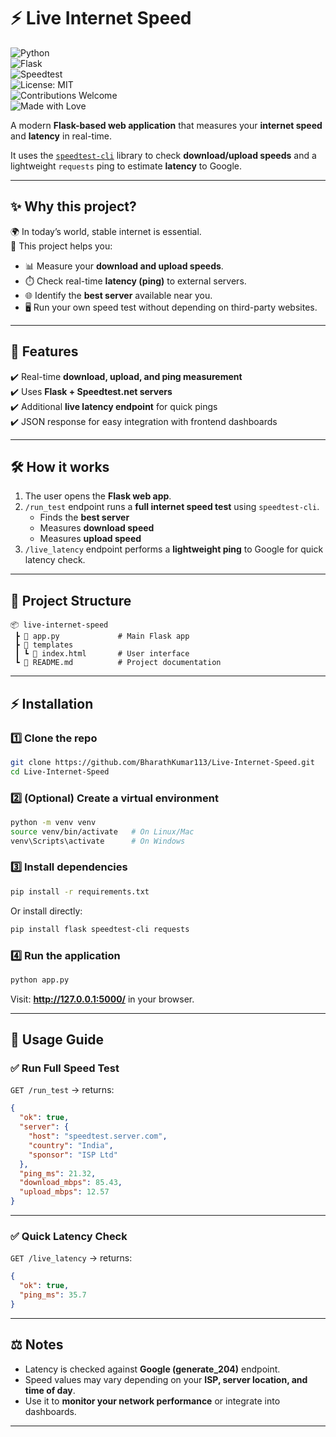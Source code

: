 # ⚡ Live Internet Speed  

![Python](https://img.shields.io/badge/python-3.8%2B-blue.svg?logo=python&logoColor=white)  
![Flask](https://img.shields.io/badge/flask-2.0+-black.svg?logo=flask)  
![Speedtest](https://img.shields.io/badge/speedtest-cli-orange)  
![License: MIT](https://img.shields.io/badge/License-MIT-green.svg)  
![Contributions Welcome](https://img.shields.io/badge/contributions-welcome-brightgreen.svg?style=flat)  
![Made with Love](https://img.shields.io/badge/Made%20with-❤️-red.svg)


A modern **Flask-based web application** that measures your **internet speed** and **latency** in real-time.  

It uses the [`speedtest-cli`](https://github.com/sivel/speedtest-cli) library to check **download/upload speeds** and a lightweight `requests` ping to estimate **latency** to Google.  

---

## ✨ Why this project?  

🌍 In today’s world, stable internet is essential.  
📌 This project helps you:  
- 📊 Measure your **download and upload speeds**.  
- ⏱️ Check real-time **latency (ping)** to external servers.  
- 🌐 Identify the **best server** available near you.  
- 🖥️ Run your own speed test without depending on third-party websites.  

---

## 🚀 Features  

✔️ Real-time **download, upload, and ping measurement**    
✔️ Uses **Flask + Speedtest.net servers**  
✔️ Additional **live latency endpoint** for quick pings  
✔️ JSON response for easy integration with frontend dashboards  

---

## 🛠️ How it works  

1. The user opens the **Flask web app**.  
2. `/run_test` endpoint runs a **full internet speed test** using `speedtest-cli`.  
   - Finds the **best server**  
   - Measures **download speed**  
   - Measures **upload speed**  
3. `/live_latency` endpoint performs a **lightweight ping** to Google for quick latency check.  

---

## 📂 Project Structure  

```
📦 live-internet-speed
 ┣ 📜 app.py             # Main Flask app
 ┣ 📂 templates
 ┃ ┗ 📜 index.html       # User interface
 ┗ 📜 README.md          # Project documentation
```

---

## ⚡ Installation  

### 1️⃣ Clone the repo  
```bash
git clone https://github.com/BharathKumar113/Live-Internet-Speed.git
cd Live-Internet-Speed
```

### 2️⃣ (Optional) Create a virtual environment  
```bash
python -m venv venv
source venv/bin/activate   # On Linux/Mac
venv\Scripts\activate      # On Windows
```

### 3️⃣ Install dependencies  
```bash
pip install -r requirements.txt
```

Or install directly:  
```bash
pip install flask speedtest-cli requests
```

### 4️⃣ Run the application  
```bash
python app.py
```

Visit: **http://127.0.0.1:5000/** in your browser.  

---

## 🎯 Usage Guide  

### ✅ Run Full Speed Test  
`GET /run_test` → returns:  
```json
{
  "ok": true,
  "server": {
    "host": "speedtest.server.com",
    "country": "India",
    "sponsor": "ISP Ltd"
  },
  "ping_ms": 21.32,
  "download_mbps": 85.43,
  "upload_mbps": 12.57
}
```
---
### ✅ Quick Latency Check  
`GET /live_latency` → returns:  
```json
{
  "ok": true,
  "ping_ms": 35.7
}
```
---

## ⚖️ Notes  

- Latency is checked against **Google (generate_204)** endpoint.  
- Speed values may vary depending on your **ISP, server location, and time of day**.  
- Use it to **monitor your network performance** or integrate into dashboards.  

---

